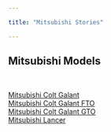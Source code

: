 ```yaml
---

title: "Mitsubishi Stories"

---
```




<h2>Mitsubishi Models</h2>



<ul style="list-style-type: none; padding-left: 0;">

&nbsp; 
<li><a href="/mitsubishi/colt-galant">Mitsubishi Colt Galant</a></li><li><a href="/mitsubishi/colt-galant-fto/">Mitsubishi Colt Galant FTO</a></li><li><a href="/mitsubishi/colt-galant-gto/">Mitsubishi Colt Galant GTO</a></li><li><a href="/mitsubishi/lancer/">Mitsubishi Lancer</a></li>

&nbsp;</ul>





